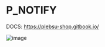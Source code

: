 # P_NOTIFY
DOCS: https://plebsu-shop.gitbook.io/

![image](https://plebsu-shop.gitbook.io/~gitbook/image?url=https%3A%2F%2F4005803354-files.gitbook.io%2F%7E%2Ffiles%2Fv0%2Fb%2Fgitbook-x-prod.appspot.com%2Fo%2Fspaces%252FBo6w9CTobbPnyhBqzAMs%252Fuploads%252F0GpseiqNGR3QvEcGGdha%252FZrzut%2520ekranu%25202024-05-31%2520135256.png)
